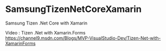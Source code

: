 # SamsungTizenNetCoreXamarin
Samsung Tizen .Net Core with Xamarin

Video : 
Tizen .Net with Xamarin.Forms
https://channel9.msdn.com/Blogs/MVP-VisualStudio-Dev/Tizen-Net-with-XamarinForms

